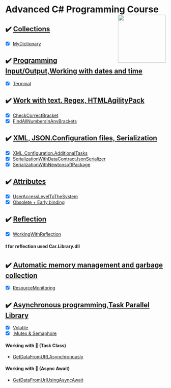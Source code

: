 # Advanced C# Programming Course  <img src="https://www.onlinebooksreview.com/uploads/blog_images/2018/01/27_c-sharp-logo-filled.png" align="right" width="150px" height="150px" /> 

## :heavy_check_mark: [Collections](https://github.com/suren-vanyan/ADVANCED_OOP/tree/master/OOP.Advanced.Collection)
- [x] [MyDictionary](https://github.com/suren-vanyan/ADVANCED_OOP/tree/master/OOP.Advanced.Collection/OOP.Advanced.Collection.MyDictionary)
## :heavy_check_mark: [Programming Input/Output,Working with dates and time](https://github.com/suren-vanyan/ADVANCED_OOP/tree/master/OOP.Advance.System.IO/Terminal) 
- [x] [Terminal](https://github.com/suren-vanyan/ADVANCED_OOP/tree/master/OOP.Advance.System.IO/Terminal/Terminal) 
## :heavy_check_mark: [Work with text. Regex, HTMLAgilityPack](https://github.com/suren-vanyan/ADVANCED_OOP/tree/master/OOP.Advance.Regex) 
- [x] [CheckCorrectBracket](https://github.com/suren-vanyan/ADVANCED_OOP/blob/master/OOP.Advance.Regex/Regex.CheckCorrectBracket/OOP.Advance.Regex.CheckCorrectBracket/Program.cs) 
- [x]  [FindAllNumbersInAnyBrackets	](https://github.com/suren-vanyan/ADVANCED_OOP/blob/master/OOP.Advance.Regex/Regex.FindAllNumbersInAnyBrackets/Regex.FindAllNumbersInAnyBrackets/Program.cs) 
## :heavy_check_mark: [XML, JSON.Configuration files, Serialization](https://github.com/suren-vanyan/ADVANCED_OOP/tree/master/OOP.Advance.XML/XML_Configuration.AdditionalTasks) 
- [x]  [XML_Configuration.AdditionalTasks	](https://github.com/suren-vanyan/ADVANCED_OOP/blob/master/OOP.Advance.XML/XML_Configuration.AdditionalTasks/XML_Configuration.AdditionalTasks/Program.cs)
- [x]  [SerializationWithDataContractJsonSerializer](https://github.com/suren-vanyan/ADVANCED_OOP/tree/master/OOP.Advance.Serialization/SerializationWithDataContractJsonSerializer/JSONSerialization)
- [x]  [SerializationWithNewtonsoftPackage](https://github.com/suren-vanyan/ADVANCED_OOP/tree/master/OOP.Advance.Serialization/SerializationWithNewtonsoftPackage/SerializationWithNewtonsoftPackage)
## :heavy_check_mark: [Attributes](https://github.com/suren-vanyan/ADVANCED_OOP/tree/master/OOP.Advance.Attributes) 
- [x]  [UserAccessLevelToTheSystem](https://github.com/suren-vanyan/ADVANCED_OOP/blob/master/OOP.Advance.Attributes/UserAccessLevelToTheSystem/UserAccessLevelToTheSystem/Program.cs)
- [x]  [Obsolete + Early binding](https://github.com/suren-vanyan/ADVANCED_OOP/tree/master/OOP.Advance.Attributes/Obsolete/Obsolete)
## :heavy_check_mark: [Reflection](https://github.com/suren-vanyan/ADVANCED_OOP/tree/master/OOP.Advance.Reflection/WorkingWithReflection) 
- [x]  [WorkingWithReflection](https://github.com/suren-vanyan/ADVANCED_OOP/blob/master/OOP.Advance.Reflection/WorkingWithReflection/WorkingWithReflection/Program.cs)
#### :exclamation: for reflection used Car.Library.dll
## :heavy_check_mark: [Automatic memory management and garbage collection](https://github.com/suren-vanyan/ADVANCED_OOP/tree/master/OOP.Advance.GC/ResourceMonitoring) 
- [x]  [ResourceMonitoring](https://github.com/suren-vanyan/ADVANCED_OOP/blob/master/OOP.Advance.GC/ResourceMonitoring/ResourceMonitoring/Program.cs)

## :heavy_check_mark: [Asynchronous programming,Task Parallel Library](https://github.com/suren-vanyan/ADVANCED_OOP/tree/master/OOP.Advance.ThreadSynchronization/VolatileExample) 
- [x]  [Volatile](https://github.com/suren-vanyan/ADVANCED_OOP/blob/master/OOP.Advance.ThreadSynchronization/VolatileExample/VolatileExample/Program.cs)
- [x]  [ Mutex & Semaphore](https://github.com/suren-vanyan/ADVANCED_OOP/blob/master/OOP.Advance.ThreadSynchronization/WorkingWithMutex/WorkingWithMutex/Program.cs)
####  Working with :small_blue_diamond: (Task<TResult> Class)
- [GetDataFromURLAsynchronously](https://github.com/suren-vanyan/ADVANCED_OOP/blob/master/OOP.Advance.TPL/GetDataFromURLAsynchronously/GetDataFromURLAsynchronously/Program.cs)
####  Working with :small_blue_diamond: (Async Await) 
  - [GetDataFromUrlUsingAsyncAwait]( https://github.com/suren-vanyan/ADVANCED_OOP/tree/master/OOP.Advance.AsyncAwait/GetDataFromUrlUsingAsyncAwait/GetDataFromUrlUsingAsyncAwait)
 
